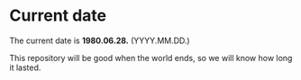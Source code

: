 # Current date

The current date is **1980.06.28.** (YYYY.MM.DD.)

This repository will be good when the world ends, so we will know how long it lasted.